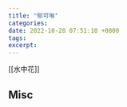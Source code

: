 ```yaml
---
title: "郁可唯"
categories: 
date: 2022-10-28 07:51:10 +0800
tags: 
excerpt: 
---
```




[[水中花]]








## Misc



